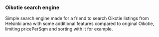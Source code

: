 ### Oikotie search engine

Simple search engine made for a friend to search Oikotie listings from Helsinki area with some additional features compared to original Oikotie, limiting pricePerSqm and sorting with it for example.